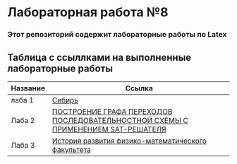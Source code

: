 # Лабораторная работа №8
### Этот репозиторий содержит лабораторные работы по Latex

## Таблица с ссыллками на выполненные лабораторные работы
| Название | Ссылка |
| -------- | ------ |
|   лаба 1 |[Сибирь](https://ru.wikipedia.org/wiki/%D0%A1%D0%B8%D0%B1%D0%B8%D1%80%D1%8C) |
|   Лаба 2 |[ПОСТРОЕНИЕ ГРАФА ПЕРЕХОДОВ ПОСЛЕДОВАТЕЛЬНОСТНОЙ СХЕМЫ С ПРИМЕНЕНИЕМ SAT-РЕШАТЕЛЯ](https://github.com/ustenkoartem2004/-8/blob/main/Variant3_Laba1-2.pdf)  |
|   Лаба 3 |[История развития физико-математического факультета](https://github.com/ustenkoartem2004/-8/blob/main/Variant3_Laba1-3.pdf) |
